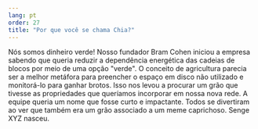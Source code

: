 ```yaml
---
lang: pt
order: 27
title: "Por que você se chama Chia?"
---
```


Nós somos dinheiro verde! Nosso fundador Bram Cohen iniciou a empresa sabendo que queria reduzir a dependência energética das cadeias de blocos por meio de uma opção "verde". O conceito de agricultura parecia ser a melhor metáfora para preencher o espaço em disco não utilizado e monitorá-lo para ganhar brotos. Isso nos levou a procurar um grão que tivesse as propriedades que queríamos incorporar em nossa nova rede. A equipe queria um nome que fosse curto e impactante. Todos se divertiram ao ver que também era um grão associado a um meme caprichoso. Senge XYZ nasceu.
